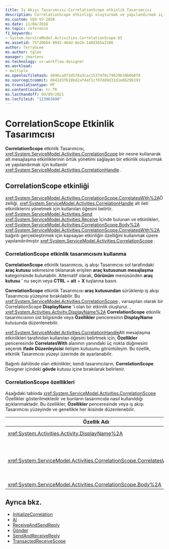 ```yaml
---
title: İş Akışı Tasarımcısı-CorrelationScope etkinlik Tasarımcısı
description: CorrelationScope etkinliği oluşturmak ve yapılandırmak için CorrelationScope etkinlik Tasarımcısı 'nı nasıl kullanabileceğinizi öğrenin.
ms.custom: SEO-VS-2020
ms.date: 11/04/2016
ms.topic: reference
f1_keywords:
- System.ServiceModel.Activities.CorrelationScope.UI
ms.assetid: 75f20664-9042-464d-8e2b-148d365a2286
author: TerryGLee
ms.author: tglee
manager: jmartens
ms.technology: vs-workflow-designer
ms.workload:
- multiple
ms.openlocfilehash: d496ca8f3d578a3cac15374f0c79629b39b6b0f8
ms.sourcegitcommit: 0841d3f610bd2af4af1cf07dd9d31d1e0629b193
ms.translationtype: MT
ms.contentlocale: tr-TR
ms.lasthandoff: 09/09/2021
ms.locfileid: "123963690"
---
```

# <a name="correlationscope-activity-designer"></a>CorrelationScope Etkinlik Tasarımcısı

**CorrelationScope** etkinlik Tasarımcısı, <xref:System.ServiceModel.Activities.CorrelationScope> bir nesne kullanarak alt mesajlaşma etkinliklerinin örtük yönetimi sağlayan bir etkinlik oluşturmak ve yapılandırmak için kullanılır <xref:System.ServiceModel.Activities.CorrelationHandle> .

## <a name="the-correlationscope-activity"></a>CorrelationScope etkinliği

<xref:System.ServiceModel.Activities.CorrelationScope.CorrelatesWith%2A>Özelliği, <xref:System.ServiceModel.Activities.CorrelationHandle> alt ileti etkinliklerini yönetmek için kullanılan öğesini belirtir. <xref:System.ServiceModel.Activities.Send> <xref:System.ServiceModel.Activities.Receive> İçinde bulunan ve etkinlikleri, <xref:System.ServiceModel.Activities.CorrelationScope.Body%2A> <xref:System.ServiceModel.Activities.CorrelationScope.CorrelatesWith%2A> bağıntı gerçekleştirmek için kapsayan etkinliğin özelliğini kullanmak üzere yapılandırılmıştır <xref:System.ServiceModel.Activities.CorrelationScope> .

### <a name="use-the-correlationscope-activity-designer"></a>CorrelationScope etkinlik tasarımcısını kullanma

**CorrelationScope** etkinlik tasarımcısı, iş akışı Tasarımcısı sol tarafındaki **araç kutusu** sekmesine tıklanarak erişilen **araç kutusunun** **mesajlaşma** kategorisinde bulunabilir. Alternatif olarak, **Görünüm** menüsünden **araç kutusu** ' nu seçin veya **CTRL** + **alt** + **X** tuşlarına basın.

**CorrelationScope** etkinlik Tasarımcısı **araç kutusundan** sürüklenip iş akışı Tasarımcısı yüzeyine bırakılabilir. Bu <xref:System.ServiceModel.Activities.CorrelationScope> , varsayılan olarak bir CorrelationScope **DisplayName** 'i olan bir etkinlik oluşturur. , <xref:System.Activities.Activity.DisplayName%2A> **CorrelationScope** etkinlik tasarımcısının üst bilgisinde veya **Özellikler** penceresinin **DisplayName** kutusunda düzenlenebilir.

<xref:System.ServiceModel.Activities.CorrelationHandle>Alt mesajlaşma etkinlikleri tarafından kullanılan öğesini belirtmek için, **Özellikler** penceresinde **CorrelatesWith** alanının yanındaki üç nokta düğmesini seçerek **ifade Düzenleyicisi** iletişim kutusunu görüntüleyin. Bu özellik, etkinlik Tasarımcısı yüzeyi üzerinde de ayarlanabilir.

Bağıntı dahilinde olan etkinlikler, kendi tasarımcıların, **CorrelationScope** Designer içindeki **gövde** kutusu içine bırakılarak belirlenir.

### <a name="the-correlationscope-properties"></a>CorrelationScope özellikleri

Aşağıdaki tabloda <xref:System.ServiceModel.Activities.CorrelationScope> Özellikler gösterilmektedir ve bunların tasarımcıda nasıl kullanıldığı açıklanmaktadır. Bu özellikler, **Özellikler** penceresinde veya iş akışı Tasarımcısı yüzeyinde ve genellikle her ikisinde düzenlenebilir.

|Özellik Adı|Gerekli|Kullanım|
|-|--------------|-|
|<xref:System.Activities.Activity.DisplayName%2A>|Yanlış|Etkinliğin isteğe bağlı kolay adı <xref:System.ServiceModel.Activities.InitializeCorrelation> .|
|<xref:System.ServiceModel.Activities.CorrelationScope.CorrelatesWith%2A>|Yanlış|<xref:System.ServiceModel.Activities.CorrelationHandle>Alt ileti etkinliklerini yönetmek için kullanılan öğesini belirtir. Bu özelliği ayarlanmamışsa, <xref:System.ServiceModel.Activities.CorrelationScope> <xref:System.ServiceModel.Activities.CorrelationHandle> otomatik olarak örtülü olarak oluşturulur.|
|<xref:System.ServiceModel.Activities.CorrelationScope.Body%2A>|Yanlış|Bağıntı kapsamındaki etkinlikleri belirtir.|

## <a name="see-also"></a>Ayrıca bkz.

- [InitializeCorrelation](../workflow-designer/initializecorrelation-activity-designer.md)
- [Al](../workflow-designer/receive-activity-designer.md)
- [ReceiveAndSendReply](../workflow-designer/receiveandsendreply-template-designer.md)
- [Gönder](../workflow-designer/send-activity-designer.md)
- [SendAndReceiveReply](../workflow-designer/sendandreceivereply-template-designer.md)
- [TransactedReceiveScope](../workflow-designer/transactedreceivescope-activity-designer.md)